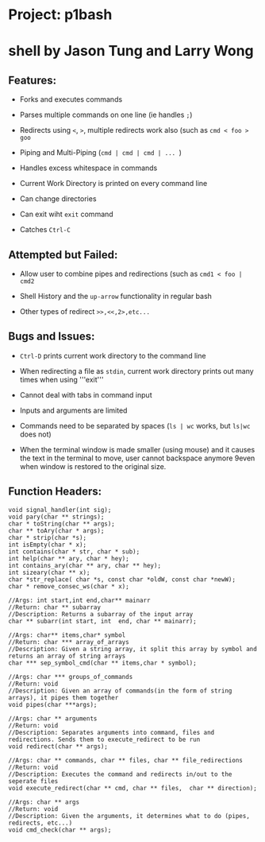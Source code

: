 # Project: p1bash
# shell by Jason Tung and Larry Wong

## Features:

* Forks and executes commands

* Parses multiple commands on one line (ie handles ```;```)

* Redirects using ```<```, ```>```, multiple redirects work also (such as ```cmd < foo > goo```

* Piping and Multi-Piping (```cmd | cmd | cmd | ... ```)

* Handles excess whitespace in commands

* Current Work Directory is printed on every command line

* Can change directories

* Can exit wiht ```exit``` command

* Catches ```Ctrl-C```

## Attempted but Failed:

* Allow user to combine pipes and redirections (such as ```cmd1 < foo | cmd2```

* Shell History and the ```up-arrow``` functionality in regular bash

* Other types of redirect ```>>,<<,2>,etc...```

## Bugs and Issues:

* ```Ctrl-D``` prints current work directory to the command line

* When redirecting a file as ```stdin```, current work directory prints out many times when using '''exit'''

* Cannot deal with tabs in command input

* Inputs and arguments are limited

* Commands need to be separated by spaces (```ls | wc``` works, but ```ls|wc``` does not)

* When the terminal window is made smaller (using mouse) and it causes the text in the terminal to move, user cannot backspace anymore 9even when window is restored to the original size.

## Function Headers:

```
void signal_handler(int sig);
void pary(char ** strings);
char * toString(char ** args);
char ** toAry(char * args);
char * strip(char *s);
int isEmpty(char * x);
int contains(char * str, char * sub);
int help(char ** ary, char * hey);
int contains_ary(char ** ary, char ** hey);
int sizeary(char ** x);
char *str_replace( char *s, const char *oldW, const char *newW);
char * remove_consec_ws(char * x);

//Args: int start,int end,char** mainarr
//Return: char ** subarray
//Description: Returns a subarray of the input array
char ** subarr(int start, int  end, char ** mainarr);

//Args: char** items,char* symbol
//Return: char *** array_of_arrays
//Description: Given a string array, it split this array by symbol and returns an array of string arrays
char *** sep_symbol_cmd(char ** items,char * symbol);

//Args: char *** groups_of_commands
//Return: void
//Description: Given an array of commands(in the form of string arrays), it pipes them together
void pipes(char ***args);

//Args: char ** arguments
//Return: void
//Description: Separates arguments into command, files and redirections. Sends them to execute_redirect to be run
void redirect(char ** args);

//Args: char ** commands, char ** files, char ** file_redirections
//Return: void
//Description: Executes the command and redirects in/out to the seperate files
void execute_redirect(char ** cmd, char ** files,  char ** direction);

//Args: char ** args
//Return: void
//Description: Given the arguments, it determines what to do (pipes, redirects, etc...)
void cmd_check(char ** args);
```

